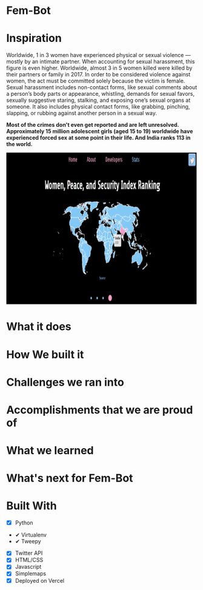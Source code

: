 # Fem-Bot 

# Inspiration 
Worldwide, 1 in 3 women have experienced physical or sexual violence — mostly by an intimate partner. When accounting for sexual harassment, this figure is even higher. Worldwide, almost 3 in 5 women killed were killed by their partners or family in 2017. 
In order to be considered violence against women, the act must be committed solely because the victim is female.
Sexual harassment includes non-contact forms, like sexual comments about a person’s body parts or appearance, whistling, demands for sexual favors, 
sexually suggestive staring, stalking, and exposing one’s sexual organs at someone. It also includes physical contact forms, like grabbing, pinching, slapping, or 
rubbing against another person in a sexual way.

<strong>Most of the crimes don't even get reported and are left unresolved. Approximately 15 million adolescent girls (aged 15 to 19) worldwide have experienced forced 
sex at some point in their life. And India ranks 113 in the world. 
</strong>

<p  align="center"><img height= "400" width = "800" src = "https://github.com/Apurva-tech/Fem-Bot/blob/main/map_images/maps-readme-2.gif"></p>


# What it does


# How We built it

# Challenges we ran into

# Accomplishments that we are proud of 

# What we learned

# What's next for Fem-Bot

# Built With
- [x] Python 
 - ✔  Virtualenv
 - ✔  Tweepy
- [x] Twitter API 
- [x] HTML/CSS
- [x] Javascript
- [x] Simplemaps
- [x] Deployed on Vercel
